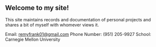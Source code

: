 ## Welcome to my site!

This site maintains records and documentation of personal projects and shares a bit of myself with whomever views it.

Email: <remyfrank01@gmail.com>
Phone Number: (951) 205-9927
School: Carnegie Mellon University
